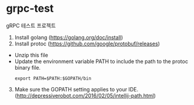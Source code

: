 # grpc-test
gRPC 테스트 프로젝트

1. Install golang (https://golang.org/doc/install)
2. Install protoc (https://github.com/google/protobuf/releases)
 * Unzip this file
 * Update the environment variable PATH to include the path to the protoc binary file.
   ```
   export PATH=$PATH:$GOPATH/bin
   ```
3. Make sure the GOPATH setting applies to your IDE.
   (http://depressiverobot.com/2016/02/05/intellij-path.html)
